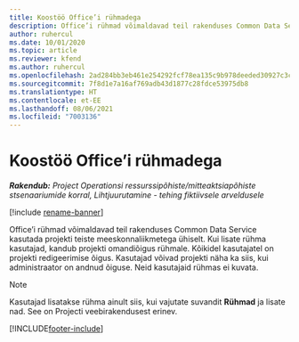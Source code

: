 ```yaml
---
title: Koostöö Office’i rühmadega
description: Office’i rühmad võimaldavad teil rakenduses Common Data Service kasutada projekti teiste meeskonnaliikmetega ühiselt.
author: ruhercul
ms.date: 10/01/2020
ms.topic: article
ms.reviewer: kfend
ms.author: ruhercul
ms.openlocfilehash: 2ad284bb3eb461e254292fcf78ea135c9b978deeded30927c3c442afc2ec0b7e
ms.sourcegitcommit: 7f8d1e7a16af769adb43d1877c28fdce53975db8
ms.translationtype: HT
ms.contentlocale: et-EE
ms.lasthandoff: 08/06/2021
ms.locfileid: "7003136"
---
```

# <a name="collaboration-with-office-groups"></a>Koostöö Office’i rühmadega

_**Rakendub:** Project Operationsi ressurssipõhiste/mitteaktsiapõhiste stsenaariumide korral,  Lihtjuurutamine - tehing fiktiivsele arveldusele_

[!include [rename-banner](~/includes/cc-data-platform-banner.md)]

Office’i rühmad võimaldavad teil rakenduses Common Data Service kasutada projekti teiste meeskonnaliikmetega ühiselt. Kui lisate rühma kasutajad, kandub projekti omandiõigus rühmale. Kõikidel kasutajatel on projekti redigeerimise õigus. Kasutajad võivad projekti näha ka siis, kui administraator on andnud õiguse. Neid kasutajaid rühmas ei kuvata.

> [!NOTE] 
> Kasutajad lisatakse rühma ainult siis, kui vajutate suvandit **Rühmad** ja lisate nad. See on Projecti veebirakendusest erinev. 



[!INCLUDE[footer-include](../includes/footer-banner.md)]
